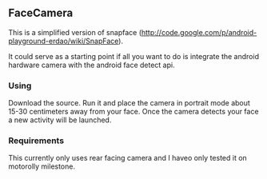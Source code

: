 ## FaceCamera

This is a simplified version of snapface (http://code.google.com/p/android-playground-erdao/wiki/SnapFace).

It could serve as a starting point if all you want to do is integrate the android hardware camera with the android face detect api.

### Using
Download the source.  Run it and place the camera in portrait mode about 15-30 centimeters away from your face.  Once the camera detects your face a new activity will be launched.

### Requirements
This currently only uses rear facing camera and I haveo only tested it on motorolly milestone.
